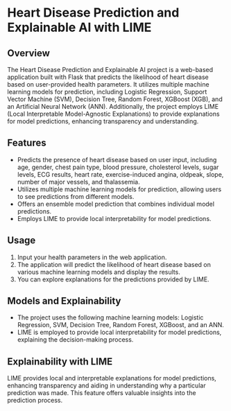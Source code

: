 # Heart Disease Prediction and Explainable AI with LIME

## Overview
The Heart Disease Prediction and Explainable AI project is a web-based application built with Flask that predicts the likelihood of heart disease based on user-provided health parameters. It utilizes multiple machine learning models for prediction, including Logistic Regression, Support Vector Machine (SVM), Decision Tree, Random Forest, XGBoost (XGB), and an Artificial Neural Network (ANN). Additionally, the project employs LIME (Local Interpretable Model-Agnostic Explanations) to provide explanations for model predictions, enhancing transparency and understanding.

## Features
- Predicts the presence of heart disease based on user input, including age, gender, chest pain type, blood pressure, cholesterol levels, sugar levels, ECG results, heart rate, exercise-induced angina, oldpeak, slope, number of major vessels, and thalassemia.
- Utilizes multiple machine learning models for prediction, allowing users to see predictions from different models.
- Offers an ensemble model prediction that combines individual model predictions.
- Employs LIME to provide local interpretability for model predictions.

## Usage
1. Input your health parameters in the web application.
2. The application will predict the likelihood of heart disease based on various machine learning models and display the results.
3. You can explore explanations for the predictions provided by LIME.

## Models and Explainability
- The project uses the following machine learning models: Logistic Regression, SVM, Decision Tree, Random Forest, XGBoost, and an ANN.
- LIME is employed to provide local interpretability for model predictions, explaining the decision-making process.

## Explainability with LIME
LIME provides local and interpretable explanations for model predictions, enhancing transparency and aiding in understanding why a particular prediction was made. This feature offers valuable insights into the prediction process.


